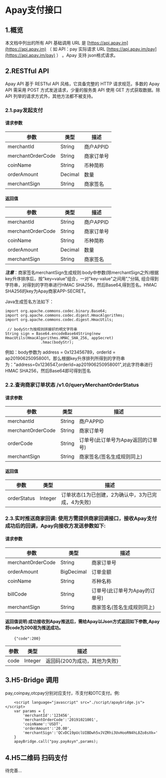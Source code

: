 # Apay支付接口 #

## 1.概览 ##
本文档中列出的所有 API 基础调用 URL 是 [https://api.apay.im](https://api.apay.im) （ 如 API：pay 实际请求 URL [https://api.apay.im/pay](https://api.apay.im/pay) ） 。Apay 支持 json格式请求。

## 2.RESTful API ##

Apay API 基于 RESTful API 风格，它具备完整的 HTTP 请求规范，多数的 Apay API 需采用 POST 方式发送请求，少量的服务类 API 使用 GET 方式获取数据。除 API 列举的请求方式外，其他方法都不被支持。

### 2.1.pay发起支付 ###

#### 请求参数 ####
| 参数 | 类型 | 描述 |
| - | - | - |
| merchantId | String | 商户APPID |
| merchantOrderCode| String | 商家订单号 |
| coinName | String | 币种简称 |
| orderAmount | Decimal | 数量 |
| merchantSign | String | 商家签名 |

#### 返回值 ####

| 参数 | 类型 | 描述 |
| - | - | - |
| merchantId | String | 商户APPID |
| merchantOrderCode| String | 商家订单号 |
| coinName | String | 币种简称 |
| orderAmount | Decimal | 数量 |
| merchantSign | String | 商家签名 |

***注意***：商家签名merchantSign生成规则:body中参数(除merchantSign之外)根据key升序排序后，按"key=value"组合，一对"key-value"之间用","分隔,
组合得到字符串，对得到的字符串进行HMAC 
SHA256，然后Base64,得到签名。HMAC SHA256的key为Apay商家APP-SECRET。

Java生成签名方法如下：

```
import org.apache.commons.codec.binary.Base64;
import org.apache.commons.codec.digest.HmacAlgorithms;
import org.apache.commons.codec.digest.HmacUtils;

 // bodyStr为按规则拼接好的明文字符串
String sign = Base64.encodeBase64String(new HmacUtils(HmacAlgorithms.HMAC_SHA_256, appSecret)
                .hmac(bodyStr);                
```

例如：body参数为 address = 0x123456789，orderId = ap201906250958001，那么根据key升序排列所得到的字符串为："address=0x1236547,orderId=ap201906250958001",对此字符串进行HMAC SHA256，然后Base64即可得到签名

### 2.2.查询商家订单状态 /v1.0/queryMerchantOrderStatus ###

#### 请求参数 ####
| 参数 | 类型 | 描述 |
| - | - | - |
| merchantId | String | 商户APPID |
| merchantOrderCode| String | 商家订单号 |
| orderCode | String | 订单号(此订单号为Apay返回的订单号) |
| merchantSign | String | 商家签名(签名生成规则同上) |

#### 返回值 ####

| 参数 | 类型 | 描述 |
| - | - | - |
| orderStatus | Integer | 订单状态(1为已创建，2为确认中，3为已完成，4为失败) |

### 2.3.实时推送商家回调: 使用方需提供商家回调接口，接收Apay支付成功后的回调，Apay向接收方发送参数如下:

#### 请求参数 ####
| 参数 | 类型 | 描述 |
| - | - | - |
| merchantOrderCode| String | 商家订单号 |
| orderAmount | BigDecimal | 订单金额 |
| coinName | String | 币种名称 |
| billCode | String | 订单号(此订单号为Apay的订单号) |
| merchantSign | String | 商家签名(签名生成规则同上) |

#### 返回值说明:成功接收到Apay推送后，需给Apay以Json方式返回如下参数,Apay将code为200视为推送成功。
``` 
	{"code":200}
```

| 参数 | 类型 | 描述 |
| - | - | - |
| code | Integer | 返回码(200为成功，其他为失败) |

## 3.H5-Bridge 调用 ##

pay,coinpay,otcpay分别对应支付，币支付和OTC支付。例:
``` 
	<script language="javascript" src="./script/apaybridge.js"></script>
	var params = {
		'merchantId':'123456',
		'merchantOrderCode':'20191021001',
		'coinName':'USDT',
		'orderAmount':'20.00',
		'merchantSign':'QCvDC19pUclUIBDwh5vJVZRhi3UvHooRN4hL8Zo8sXk='
	}
	apayBridge.call("pay.payAsyn",params);
```

## 4.H5二维码 扫码支付 ##
待完善...

